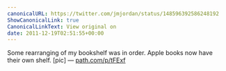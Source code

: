 ```yaml
---
canonicalURL: https://twitter.com/jmjordan/status/148596392586248192
ShowCanonicalLink: true
CanonicalLinkText: View original on
date: 2011-12-19T02:51:55+00:00
---
```

Some rearranging of my bookshelf was in order. Apple books now have their own shelf. [pic] — [path.com/p/tFExf](http://path.com/p/tFExf)